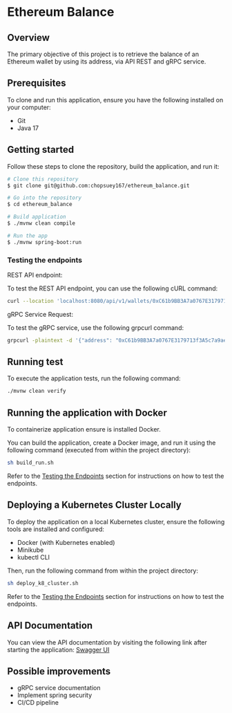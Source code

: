 # Ethereum Balance

## Overview

The primary objective of this project is to retrieve the balance of an Ethereum wallet by using its address, via API
REST and gRPC service.

## Prerequisites

To clone and run this application, ensure you have the following installed on your computer:

- Git
- Java 17

## Getting started

Follow these steps to clone the repository, build the application, and run it:

```bash
# Clone this repository
$ git clone git@github.com:chopsuey167/ethereum_balance.git

# Go into the repository
$ cd ethereum_balance

# Build application
$ ./mvnw clean compile

# Run the app
$ ./mvnw spring-boot:run
```

### Testing the endpoints

REST API endpoint:

To test the REST API endpoint, you can use the following cURL command:

```bash
curl --location 'localhost:8080/api/v1/wallets/0xC61b9BB3A7a0767E3179713f3A5c7a9aeDCE193C/balance'
```

gRPC Service Request:

To test the gRPC service, use the following grpcurl command:

```bash
grpcurl -plaintext -d '{"address": "0xC61b9BB3A7a0767E3179713f3A5c7a9aeDCE193C" }' localhost:9090 EthereumService/GetWalletBalance
```

## Running test

To execute the application tests, run the following command:

```bash
./mvnw clean verify
```

## Running the application with Docker

To containerize application ensure is installed Docker.

You can build the application, create a Docker image, and run it using the following command (executed from within the
project directory):

```bash
sh build_run.sh
```

Refer to the  <a href="#Testing-the-endpoints">Testing the Endpoints</a> section for instructions on how to test the
endpoints.

## Deploying a Kubernetes Cluster Locally

To deploy the application on a local Kubernetes cluster, ensure the following tools are installed and configured:

- Docker (with Kubernetes enabled)
- Minikube
- kubectl CLI

Then, run the following command from within the project directory:

```bash
sh deploy_k8_cluster.sh
```

Refer to the  <a href="#Testing-the-endpoints">Testing the Endpoints</a> section for instructions on how to test the
endpoints.

## API Documentation

You can view the API documentation by visiting the following link after starting the
application:  [Swagger UI](http://localhost:8080/swagger-ui/index.html)

## Possible improvements

- gRPC service documentation
- Implement spring security
- CI/CD pipeline